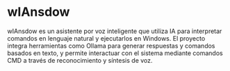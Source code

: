 # wIAnsdow
wIAnsdow es un asistente por voz inteligente que utiliza IA para interpretar comandos en lenguaje natural y ejecutarlos en Windows. El proyecto integra herramientas como Ollama para generar respuestas y comandos basados en texto, y permite interactuar con el sistema mediante comandos CMD a través de reconocimiento y síntesis de voz.
